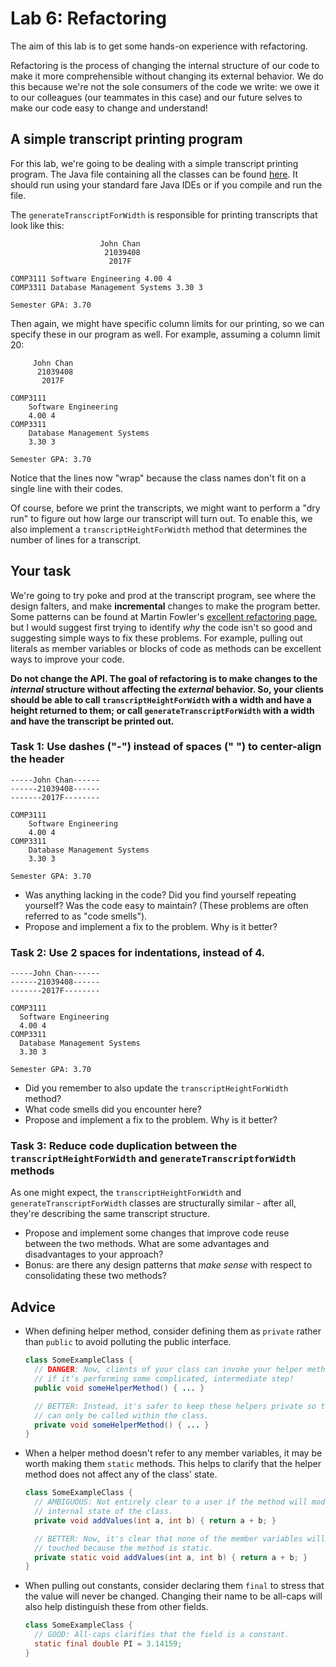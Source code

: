 # Lab 6: Refactoring

The aim of this lab is to get some hands-on experience with refactoring.

Refactoring is the process of changing the internal structure of our code to
make it more comprehensible without changing its external behavior. We do this
because we're not the sole consumers of the code we write: we owe it to our
colleagues (our teammates in this case) and our future selves to make our code
easy to change and understand!

## A simple transcript printing program

For this lab, we're going to be dealing with a simple transcript printing
program. The Java file containing all the classes can be found
[here](RefactoringLab.java). It should run using your standard fare Java IDEs
or if you compile and run the file.

The `generateTranscriptForWidth` is responsible for printing transcripts that
look like this:

```
                    John Chan
                     21039408
                      2017F

COMP3111 Software Engineering 4.00 4
COMP3311 Database Management Systems 3.30 3

Semester GPA: 3.70
```

Then again, we might have specific column limits for our printing, so we can
specify these in our program as well. For example, assuming a column limit 20:

```
     John Chan
      21039408
       2017F

COMP3111
    Software Engineering
    4.00 4
COMP3311
    Database Management Systems
    3.30 3

Semester GPA: 3.70
```

Notice that the lines now "wrap" because the class names don't fit on a single
line with their codes.

Of course, before we print the transcripts, we might want to perform a
"dry run" to figure out how large our transcript will turn out. To enable this,
we also implement a `transcriptHeightForWidth` method that determines the
number of lines for a transcript.

## Your task

We're going to try poke and prod at the transcript program, see where the
design falters, and make **incremental** changes to make the program better.
Some patterns can be found at
Martin Fowler's [excellent refactoring page](https://refactoring.com/catalog/),
but I would suggest first trying to identify *why* the code isn't so good and
suggesting simple ways to fix these problems. For example, pulling out
literals as member variables or blocks of code as methods can be excellent
ways to improve your code.

**Do not change the API. The goal of refactoring is to make changes to the
_internal_ structure without affecting the _external_ behavior. So, your clients
should be able to call `transcriptHeightForWidth` with a width and have a height
returned to them; or call `generateTranscriptForWidth` with a width and have
the transcript be printed out.**

### Task 1: Use dashes ("-") instead of spaces (" ") to center-align the header

```
-----John Chan------
------21039408------
-------2017F--------

COMP3111
    Software Engineering
    4.00 4
COMP3311
    Database Management Systems
    3.30 3

Semester GPA: 3.70
```

*   Was anything lacking in the code? Did you find yourself repeating
yourself? Was the code easy to maintain? (These problems are often
referred to as "code smells").
*   Propose and implement a fix to the problem. Why is it better?

### Task 2: Use 2 spaces for indentations, instead of 4.

```
-----John Chan------
------21039408------
-------2017F--------

COMP3111
  Software Engineering
  4.00 4
COMP3311
  Database Management Systems
  3.30 3

Semester GPA: 3.70
```

*   Did you remember to also update the `transcriptHeightForWidth` method?
*   What code smells did you encounter here?
*   Propose and implement a fix to the problem. Why is it better?

### Task 3: Reduce code duplication between the `transcriptHeightForWidth` and `generateTranscriptforWidth` methods

As one might expect, the `transcriptHeightForWidth` and
`generateTranscriptForWidth` classes are structurally similar - after all,
they're describing the same transcript structure.

*   Propose and implement some changes that improve code reuse between the two
    methods. What are some advantages and disadvantages to your approach?
*   Bonus: are there any design patterns that *make sense* with respect to
consolidating these two methods?

## Advice

*   When defining helper method, consider defining them as `private` rather
    than `public` to avoid polluting the public interface.

    ```java
    class SomeExampleClass {
      // DANGER: Now, clients of your class can invoke your helper method even
      // if it's performing some complicated, intermediate step!
      public void someHelperMethod() { ... }

      // BETTER: Instead, it's safer to keep these helpers private so that they
      // can only be called within the class.
      private void someHelperMethod() { ... }
    }
    ```

*   When a helper method doesn't refer to any member variables, it may be worth
    making them `static` methods. This helps to clarify that the helper method
    does not affect any of the class' state.

    ```java
    class SomeExampleClass {
      // AMBIGUOUS: Not entirely clear to a user if the method will modify the
      // internal state of the class.
      private void addValues(int a, int b) { return a + b; }

      // BETTER: Now, it's clear that none of the member variables will be
      // touched because the method is static.
      private static void addValues(int a, int b) { return a + b; }
    }
    ```

*   When pulling out constants, consider declaring them `final` to stress that
    the value will never be changed. Changing their name to be all-caps will
    also help distinguish these from other fields.

    ```java
    class SomeExampleClass {
      // GOOD: All-caps clarifies that the field is a constant.
      static final double PI = 3.14159;
    }
    ```
